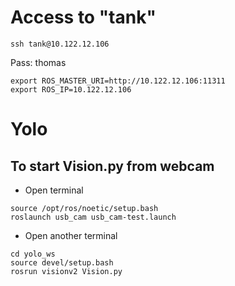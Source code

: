 # Access to "tank"
```
ssh tank@10.122.12.106
```
Pass: thomas
```
export ROS_MASTER_URI=http://10.122.12.106:11311
export ROS_IP=10.122.12.106
```

# Yolo

## To start Vision.py from webcam
- Open terminal
```
source /opt/ros/noetic/setup.bash
roslaunch usb_cam usb_cam-test.launch
```
- Open another terminal
```
cd yolo_ws
source devel/setup.bash
rosrun visionv2 Vision.py
```
